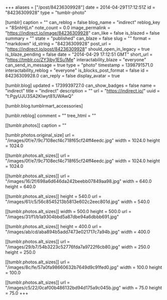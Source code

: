 +++
aliases = ["/post/84236309928"]
date = 2014-04-29T17:12:51Z
id = "84236309928"
type = "tumblr-photo"

[tumblr]
caption = ""
can_reblog = false
blog_name = "indirect"
reblog_key = "8SnhHjLn"
note_count = 0.0
image_permalink = "https://indirect.io/image/84236309928"
can_like = false
is_blazed = false
summary = ""
state = "published"
can_blaze = false
slug = ""
format = "markdown"
id_string = "84236309928"
post_url = "https://indirect.io/post/84236309928"
should_open_in_legacy = true
is_blaze_pending = false
date = "2014-04-29 17:12:51 GMT"
short_url = "https://tmblr.co/ZY3jby1ESu1Me"
interactability_blaze = "everyone"
can_send_in_message = true
type = "photo"
timestamp = 1398791571.0
interactability_reblog = "everyone"
is_blocks_post_format = false
id = 84236309928.0
can_reply = false
display_avatar = true

[tumblr.blog]
updated = 1739939727.0
can_show_badges = false
name = "indirect"
title = "indirect"
description = ""
url = "https://indirect.io/"
uuid = "t:PgyUJU3SA2Klwyt81UWAwQ"

[tumblr.blog.tumblrmart_accessories]

[tumblr.reblog]
comment = ""
tree_html = ""

[[tumblr.photos]]
caption = ""

[tumblr.photos.original_size]
url = "/images/0f/e7/9c7108ecf4c718f65cf24ff4eedc.jpg"
width = 1024.0
height = 1024.0

[[tumblr.photos.alt_sizes]]
url = "/images/0f/e7/9c7108ecf4c718f65cf24ff4eedc.jpg"
width = 1024.0
height = 1024.0

[[tumblr.photos.alt_sizes]]
url = "/images/16/2f/698a6d646da242beebb07849aa98.jpg"
width = 640.0
height = 640.0

[[tumblr.photos.alt_sizes]]
height = 540.0
url = "/images/61/c5/56c8545213b5813e602c2eec801d.jpg"
width = 540.0

[[tumblr.photos.alt_sizes]]
width = 500.0
height = 500.0
url = "/images/31/f1/b1a9304bbd5a87dbe94a6dbbb691.jpg"

[[tumblr.photos.alt_sizes]]
height = 400.0
url = "/images/ab/cd/aba894b5add7473e021717c7a94b.jpg"
width = 400.0

[[tumblr.photos.alt_sizes]]
url = "/images/29/b7/54b3223c52776fda7a9722f6cb80.jpg"
width = 250.0
height = 250.0

[[tumblr.photos.alt_sizes]]
url = "/images/8c/fe/57a0fa98660632b7649d9c91fed0.jpg"
width = 100.0
height = 100.0

[[tumblr.photos.alt_sizes]]
url = "/images/c5/22/0caf00b486132bd94d175a9c045b.jpg"
width = 75.0
height = 75.0
+++
